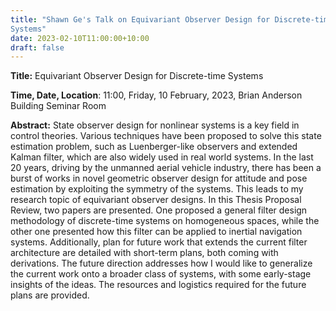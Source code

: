 ```yaml
---
title: "Shawn Ge's Talk on Equivariant Observer Design for Discrete-time
Systems" 
date: 2023-02-10T11:00:00+10:00
draft: false
---
```



__Title:__ Equivariant Observer Design for Discrete-time Systems

__Time, Date, Location__: 11:00, Friday, 10 February, 2023, Brian Anderson Building Seminar Room

__Abstract:__ State observer design for nonlinear systems is a key field in
control theories. Various techniques have been proposed to solve this state
estimation problem, such as Luenberger-like observers and extended Kalman
filter, which are also widely used in real world systems. In the last 20 years,
driving by the unmanned aerial vehicle industry, there has been a burst of works
in novel geometric observer design for attitude and pose estimation by
exploiting the symmetry of the systems. This leads to my research topic of
equivariant observer designs. In this Thesis Proposal Review, two papers are
presented. One proposed a general filter design methodology of discrete-time
systems on homogeneous spaces, while the other one presented how this filter can
be applied to inertial navigation systems. Additionally, plan for future work
that extends the current filter architecture are detailed with short-term plans,
both coming with derivations. The future direction addresses how I would like to
generalize the current work onto a broader class of systems, with some
early-stage insights of the ideas. The resources and logistics required for the
future plans are provided.


